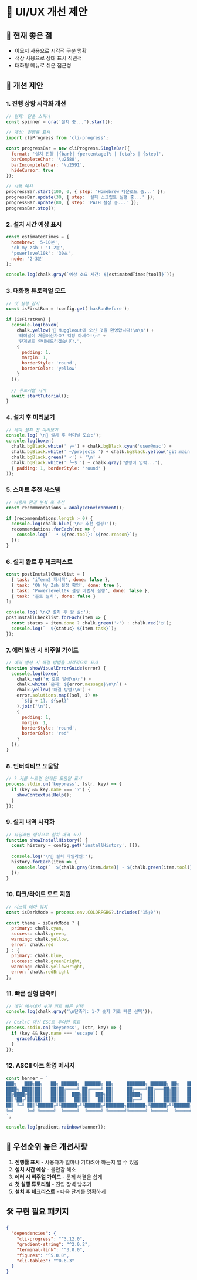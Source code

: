 # 🎨 UI/UX 개선 제안

## 🌟 현재 좋은 점
- 이모지 사용으로 시각적 구분 명확
- 색상 사용으로 상태 표시 직관적
- 대화형 메뉴로 쉬운 접근성

## 🚀 개선 제안

### 1. **진행 상황 시각화 개선**
```javascript
// 현재: 단순 스피너
const spinner = ora('설치 중...').start();

// 개선: 진행률 표시
import cliProgress from 'cli-progress';

const progressBar = new cliProgress.SingleBar({
  format: '설치 진행 |{bar}| {percentage}% | {eta}s | {step}',
  barCompleteChar: '\u2588',
  barIncompleteChar: '\u2591',
  hideCursor: true
});

// 사용 예시
progressBar.start(100, 0, { step: 'Homebrew 다운로드 중...' });
progressBar.update(30, { step: '설치 스크립트 실행 중...' });
progressBar.update(80, { step: 'PATH 설정 중...' });
progressBar.stop();
```

### 2. **설치 시간 예상 표시**
```javascript
const estimatedTimes = {
  homebrew: '5-10분',
  'oh-my-zsh': '1-2분',
  'powerlevel10k': '30초',
  node: '2-3분'
};

console.log(chalk.gray(`예상 소요 시간: ${estimatedTimes[tool]}`));
```

### 3. **대화형 튜토리얼 모드**
```javascript
// 첫 실행 감지
const isFirstRun = !config.get('hasRunBefore');

if (isFirstRun) {
  console.log(boxen(
    chalk.yellow('🎉 Muggleout에 오신 것을 환영합니다!\n\n') +
    '터미널이 처음이신가요? 걱정 마세요!\n' +
    '단계별로 안내해드리겠습니다.',
    { 
      padding: 1, 
      margin: 1, 
      borderStyle: 'round',
      borderColor: 'yellow'
    }
  ));
  
  // 튜토리얼 시작
  await startTutorial();
}
```

### 4. **설치 후 미리보기**
```javascript
// 테마 설치 전 미리보기
console.log('\n📸 설치 후 터미널 모습:');
console.log(boxen(
  chalk.bgBlack.white(' ╭─') + chalk.bgBlack.cyan('user@mac') + 
  chalk.bgBlack.white(' ~/projects ') + chalk.bgBlack.yellow('git:main') + 
  chalk.bgBlack.green(' ✓') + '\n' +
  chalk.bgBlack.white(' ╰─$ ') + chalk.gray('명령어 입력...'),
  { padding: 1, borderStyle: 'round' }
));
```

### 5. **스마트 추천 시스템**
```javascript
// 사용자 환경 분석 후 추천
const recommendations = analyzeEnvironment();

if (recommendations.length > 0) {
  console.log(chalk.blue('\n💡 추천 설정:'));
  recommendations.forEach(rec => {
    console.log(`  • ${rec.tool}: ${rec.reason}`);
  });
}
```

### 6. **설치 완료 후 체크리스트**
```javascript
const postInstallChecklist = [
  { task: 'iTerm2 재시작', done: false },
  { task: 'Oh My Zsh 설정 확인', done: true },
  { task: 'Powerlevel10k 설정 마법사 실행', done: false },
  { task: '폰트 설치', done: false }
];

console.log('\n📋 설치 후 할 일:');
postInstallChecklist.forEach(item => {
  const status = item.done ? chalk.green('✓') : chalk.red('○');
  console.log(`  ${status} ${item.task}`);
});
```

### 7. **에러 발생 시 비주얼 가이드**
```javascript
// 에러 발생 시 해결 방법을 시각적으로 표시
function showVisualErrorGuide(error) {
  console.log(boxen(
    chalk.red('❌ 오류 발생\n\n') +
    chalk.white(`문제: ${error.message}\n\n`) +
    chalk.yellow('해결 방법:\n') +
    error.solutions.map((sol, i) => 
      `${i + 1}. ${sol}`
    ).join('\n'),
    {
      padding: 1,
      margin: 1,
      borderStyle: 'round',
      borderColor: 'red'
    }
  ));
}
```

### 8. **인터렉티브 도움말**
```javascript
// ? 키를 누르면 언제든 도움말 표시
process.stdin.on('keypress', (str, key) => {
  if (key && key.name === '?') {
    showContextualHelp();
  }
});
```

### 9. **설치 내역 시각화**
```javascript
// 타임라인 형식으로 설치 내역 표시
function showInstallHistory() {
  const history = config.get('installHistory', []);
  
  console.log('\n📅 설치 타임라인:');
  history.forEach(item => {
    console.log(`  ${chalk.gray(item.date)} - ${chalk.green(item.tool)}`);
  });
}
```

### 10. **다크/라이트 모드 지원**
```javascript
// 시스템 테마 감지
const isDarkMode = process.env.COLORFGBG?.includes('15;0');

const theme = isDarkMode ? {
  primary: chalk.cyan,
  success: chalk.green,
  warning: chalk.yellow,
  error: chalk.red
} : {
  primary: chalk.blue,
  success: chalk.greenBright,
  warning: chalk.yellowBright,
  error: chalk.redBright
};
```

### 11. **빠른 실행 단축키**
```javascript
// 메인 메뉴에서 숫자 키로 빠른 선택
console.log(chalk.gray('\n단축키: 1-7 숫자 키로 빠른 선택'));

// Ctrl+C 대신 ESC로 우아한 종료
process.stdin.on('keypress', (str, key) => {
  if (key && key.name === 'escape') {
    gracefulExit();
  }
});
```

### 12. **ASCII 아트 환영 메시지**
```javascript
const banner = `
███╗   ███╗██╗   ██╗ ██████╗  ██████╗ ██╗     ███████╗ ██████╗ ██╗   ██╗████████╗
████╗ ████║██║   ██║██╔════╝ ██╔════╝ ██║     ██╔════╝██╔═══██╗██║   ██║╚══██╔══╝
██╔████╔██║██║   ██║██║  ███╗██║  ███╗██║     █████╗  ██║   ██║██║   ██║   ██║   
██║╚██╔╝██║██║   ██║██║   ██║██║   ██║██║     ██╔══╝  ██║   ██║██║   ██║   ██║   
██║ ╚═╝ ██║╚██████╔╝╚██████╔╝╚██████╔╝███████╗███████╗╚██████╔╝╚██████╔╝   ██║   
╚═╝     ╚═╝ ╚═════╝  ╚═════╝  ╚═════╝ ╚══════╝╚══════╝ ╚═════╝  ╚═════╝    ╚═╝   
`;

console.log(gradient.rainbow(banner));
```

## 🎯 우선순위 높은 개선사항

1. **진행률 표시** - 사용자가 얼마나 기다려야 하는지 알 수 있음
2. **설치 시간 예상** - 불안감 해소
3. **에러 시 비주얼 가이드** - 문제 해결을 쉽게
4. **첫 실행 튜토리얼** - 진입 장벽 낮추기
5. **설치 후 체크리스트** - 다음 단계를 명확하게

## 🛠️ 구현 필요 패키지

```json
{
  "dependencies": {
    "cli-progress": "^3.12.0",
    "gradient-string": "^2.0.2",
    "terminal-link": "^3.0.0",
    "figures": "^5.0.0",
    "cli-table3": "^0.6.3"
  }
}
```